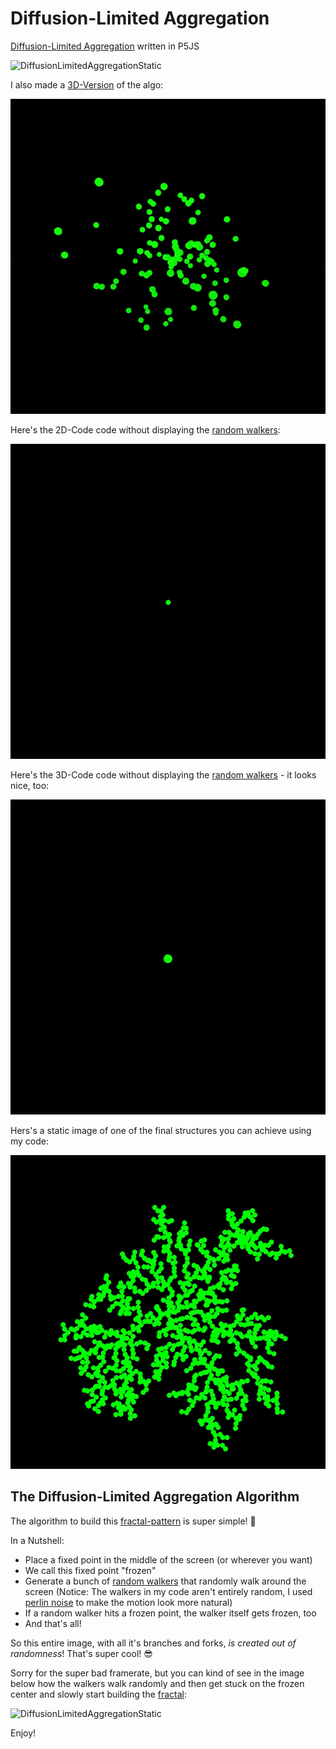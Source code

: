 # Diffusion-Limited Aggregation 

[Diffusion-Limited Aggregation](https://en.wikipedia.org/wiki/Diffusion-limited_aggregation) written in P5JS

![DiffusionLimitedAggregationStatic](https://github.com/johnnyawesome/DiffusionLimitedAggregation/blob/main/DiffusionLimitedAggregation/DemoImages/DiffusionLimitedAggregation.gif?raw=true)

I also made a [3D-Version](https://github.com/johnnyawesome/DiffusionLimitedAggregation/blob/main/DiffusionLimitedAggregation3D/DemoImages/DiffusionLimitedAggregation3D.gif?raw=true) of the algo:

![DiffusionLimitedAggregationAnimated3D](https://github.com/johnnyawesome/DiffusionLimitedAggregation/blob/main/DiffusionLimitedAggregation3D/DemoImages/DiffusionLimitedAggregation3D.gif?raw=true)

Here's the 2D-Code code without displaying the [random walkers](https://en.wikipedia.org/wiki/Random_walk):

![DiffusionLimitedAggregationAnimated](https://github.com/johnnyawesome/DiffusionLimitedAggregation/blob/main/DiffusionLimitedAggregation/DemoImages/DiffusionLimitedAggregationJustGrowth.gif?raw=true)

Here's the 3D-Code code without displaying the [random walkers](https://en.wikipedia.org/wiki/Random_walk) - it looks nice, too:

![DiffusionLimitedAggregationAnimated3DJustGrowth](https://github.com/johnnyawesome/DiffusionLimitedAggregation/blob/main/DiffusionLimitedAggregation3D/DemoImages/DiffusionLimitedAggregation3DJustGrowth.gif?raw=true)

Hers's a static image of one of the final structures you can achieve using my code:

![DiffusionLimitedAggregationAnimated](https://raw.githubusercontent.com/johnnyawesome/DiffusionLimitedAggregation/main/DiffusionLimitedAggregation/DemoImages/DiffusionLimitedAggregation.jpg)


## The Diffusion-Limited Aggregation Algorithm

The algorithm to build this [fractal-pattern](https://en.wikipedia.org/wiki/Fractal) is super simple! 🤩

In a Nutshell:

- Place a fixed point in the middle of the screen (or wherever you want)
- We call this fixed point "frozen"
- Generate a bunch of [random walkers](https://en.wikipedia.org/wiki/Random_walk) that randomly walk around the screen
  (Notice: The walkers in my code aren't entirely random, I used [perlin noise](https://en.wikipedia.org/wiki/Perlin_noise) to make the motion look more natural)
- If a random walker hits a frozen point, the walker itself gets frozen, too
- And that's all!

 So this entire image, with all it's branches and forks, *is created out of randomness*! That's super cool! 😎

 Sorry for the super bad framerate, but you can kind of see in the image below how the walkers walk randomly and then get stuck on the frozen center and slowly start building the [fractal](https://en.wikipedia.org/wiki/Fractal):

![DiffusionLimitedAggregationStatic](https://github.com/johnnyawesome/DiffusionLimitedAggregation/blob/main/DiffusionLimitedAggregation/DemoImages/DiffusionLimitedAggregation.gif?raw=true)

Enjoy!
